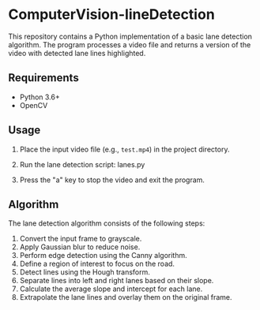 # ComputerVision-lineDetection

This repository contains a Python implementation of a basic lane detection algorithm. The program processes a video file and returns a version of the video with detected lane lines highlighted.

## Requirements

- Python 3.6+
- OpenCV

## Usage

1. Place the input video file (e.g., `test.mp4`) in the project directory.

2. Run the lane detection script: lanes.py

3. Press the "a" key to stop the video and exit the program.

## Algorithm

The lane detection algorithm consists of the following steps:

1. Convert the input frame to grayscale.
2. Apply Gaussian blur to reduce noise.
3. Perform edge detection using the Canny algorithm.
4. Define a region of interest to focus on the road.
5. Detect lines using the Hough transform.
6. Separate lines into left and right lanes based on their slope.
7. Calculate the average slope and intercept for each lane.
8. Extrapolate the lane lines and overlay them on the original frame.
